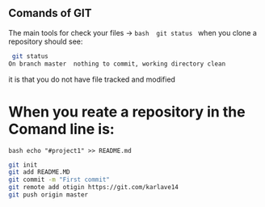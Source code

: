 ## Comands of GIT 
The main tools for check your files -> `bash  git status `
when you clone a repository should see:
```bash
 git status
On branch master  nothing to commit, working directory clean
```
it is that you do not have file tracked and modified 
# When you reate a repository in the Comand line is:
`bash echo "#project1" >> README.md ` 
```bash
git init 
git add README.MD
git commit -m "First commit"
git remote add otigin https://git.com/karlave14
git push origin master
```

